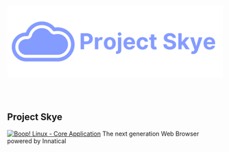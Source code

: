 <p align="center">
  <img src="./logo.png" alt="Project Skye logo" />
</p>

<br>
<br>

## Project Skye
[![Boop! Linux - Core Application](https://img.shields.io/badge/Boop!_Linux-Core_Application-915cee?logo=Linux+Containers&logoColor=white)](https://)
The next generation Web Browser powered by Innatical
